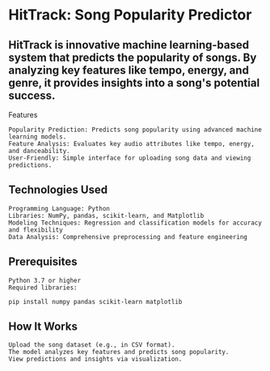 # HitTrack: Song Popularity Predictor

## HitTrack is innovative machine learning-based system that predicts the popularity of songs. By analyzing key features like tempo, energy, and genre, it provides insights into a song's potential success.
Features

    Popularity Prediction: Predicts song popularity using advanced machine learning models.
    Feature Analysis: Evaluates key audio attributes like tempo, energy, and danceability.
    User-Friendly: Simple interface for uploading song data and viewing predictions.

## Technologies Used

    Programming Language: Python
    Libraries: NumPy, pandas, scikit-learn, and Matplotlib
    Modeling Techniques: Regression and classification models for accuracy and flexibility
    Data Analysis: Comprehensive preprocessing and feature engineering

## Prerequisites

    Python 3.7 or higher
    Required libraries:

    pip install numpy pandas scikit-learn matplotlib  

## How It Works

    Upload the song dataset (e.g., in CSV format).
    The model analyzes key features and predicts song popularity.
    View predictions and insights via visualization.
